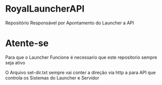# RoyalLauncherAPI
Repositório Responsável por Apontamento do Launcher a API

# Atente-se
Para que o Launcher Funcione é necessario que este repositorio sempre seja ativo

O Arquivo set-dir.txt sempre vai conter a direção via http a para API que controla os Sistemas do Launcher e Servidor
